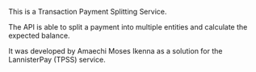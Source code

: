 This is a Transaction Payment Splitting Service.

The API is able to split a payment into multiple entities and calculate the expected balance.

It was developed by Amaechi Moses Ikenna as a solution for the LannisterPay (TPSS) service.
